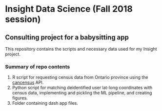 # Insight Data Science (Fall 2018 session)
## Consulting project for a babysitting app

This repository contains the scripts and necessary data used for my Insight project. 

### Summary of repo contents

1. R script for requesting census data from Ontario province using the [cancensus](https://cran.r-project.org/web/packages/cancensus/index.html) API.
2. Python script for matching deidentified user lat-long coordinates with census data, implementing and pickling the ML pipeline, and creating figures.
3. Folder containing dash app files.


